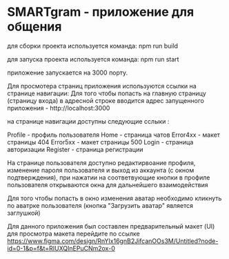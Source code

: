 # SMARTgram - приложение для общения

для сборки проекта используется команда:
npm run build

для запуска проекта используется команда:
npm run start

приложение запускается на 3000 порту.

Для просмотера страниц приложения используются ссылки на странице навигации:
Для того чтобы попасть на главную страницу (страницу входа) в адресной строке вводится адрес запущенного приложения - http://localhost:3000

на странице навигации доступны следующие сслыки :

Profile - профиль пользователя
Home - страница чатов
Error4xx - макет страницы 404
Error5xx - макет страницы 500
Login - страница авторизации
Register - страница регистрации

На странице пользователя доступно редактирвоание профиля, изменение пароля пользователя и выход из аккаунта (с окном подтверждения), при нажатии на соответвующие кнопки 
в профиле пользователя открываются окна для дальнейшего взаимодействия

Для того чтобы попасть в окно изменения аватар необходимо кликнуть по аватрке пользователя (кнопка "Загрузить аватар" является заглушкой)

Для данного приложения был составлен предварительный макет (UI) для просмотра макета перейдите по ссылке
https://www.figma.com/design/RnYIx16gnB2JifcanOOs3M/Untitled?node-id=0-1&p=f&t=RIUXQInEPuCNm2ox-0
